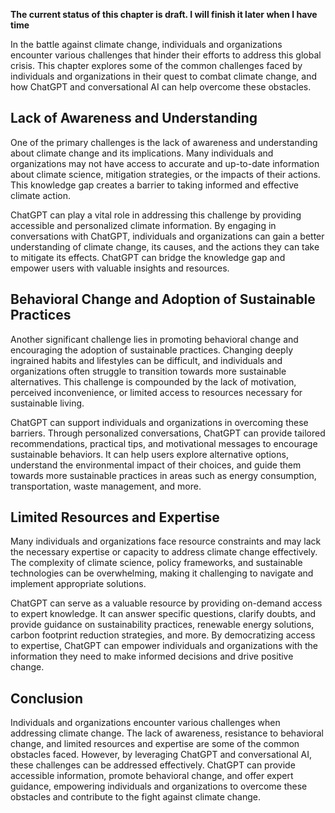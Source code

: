 **The current status of this chapter is draft. I will finish it later when I have time**

In the battle against climate change, individuals and organizations encounter various challenges that hinder their efforts to address this global crisis. This chapter explores some of the common challenges faced by individuals and organizations in their quest to combat climate change, and how ChatGPT and conversational AI can help overcome these obstacles.

Lack of Awareness and Understanding
-----------------------------------

One of the primary challenges is the lack of awareness and understanding about climate change and its implications. Many individuals and organizations may not have access to accurate and up-to-date information about climate science, mitigation strategies, or the impacts of their actions. This knowledge gap creates a barrier to taking informed and effective climate action.

ChatGPT can play a vital role in addressing this challenge by providing accessible and personalized climate information. By engaging in conversations with ChatGPT, individuals and organizations can gain a better understanding of climate change, its causes, and the actions they can take to mitigate its effects. ChatGPT can bridge the knowledge gap and empower users with valuable insights and resources.

Behavioral Change and Adoption of Sustainable Practices
-------------------------------------------------------

Another significant challenge lies in promoting behavioral change and encouraging the adoption of sustainable practices. Changing deeply ingrained habits and lifestyles can be difficult, and individuals and organizations often struggle to transition towards more sustainable alternatives. This challenge is compounded by the lack of motivation, perceived inconvenience, or limited access to resources necessary for sustainable living.

ChatGPT can support individuals and organizations in overcoming these barriers. Through personalized conversations, ChatGPT can provide tailored recommendations, practical tips, and motivational messages to encourage sustainable behaviors. It can help users explore alternative options, understand the environmental impact of their choices, and guide them towards more sustainable practices in areas such as energy consumption, transportation, waste management, and more.

Limited Resources and Expertise
-------------------------------

Many individuals and organizations face resource constraints and may lack the necessary expertise or capacity to address climate change effectively. The complexity of climate science, policy frameworks, and sustainable technologies can be overwhelming, making it challenging to navigate and implement appropriate solutions.

ChatGPT can serve as a valuable resource by providing on-demand access to expert knowledge. It can answer specific questions, clarify doubts, and provide guidance on sustainability practices, renewable energy solutions, carbon footprint reduction strategies, and more. By democratizing access to expertise, ChatGPT can empower individuals and organizations with the information they need to make informed decisions and drive positive change.

Conclusion
----------

Individuals and organizations encounter various challenges when addressing climate change. The lack of awareness, resistance to behavioral change, and limited resources and expertise are some of the common obstacles faced. However, by leveraging ChatGPT and conversational AI, these challenges can be addressed effectively. ChatGPT can provide accessible information, promote behavioral change, and offer expert guidance, empowering individuals and organizations to overcome these obstacles and contribute to the fight against climate change.
